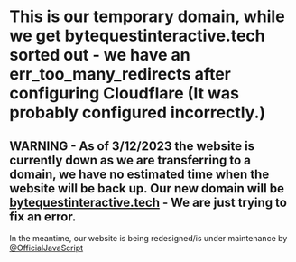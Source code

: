 # This is our temporary domain, while we get bytequestinteractive.tech sorted out - we have an err_too_many_redirects after configuring Cloudflare (It was probably configured incorrectly.)

## WARNING - As of 3/12/2023 the website is currently down as we are transferring to a domain, we have no estimated time when the website will be back up. Our new domain will be [bytequestinteractive.tech](https://bytequestinteractive.tech/) - We are just trying to fix an error.

In the meantime, our website is being redesigned/is under maintenance by [@OfficialJavaScript](https://github.com/OfficialJavaScript)
